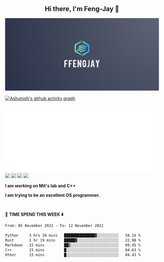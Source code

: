 <h2 align="center"> Hi there, I'm Feng-Jay 👋 </h2>  

![](https://github.com/Feng-Jay/DataStruct/blob/master/Image/1.png)  

[![Ashutosh's github activity graph](https://activity-graph.herokuapp.com/graph?username=Feng-Jay&theme=github)](https://github.com/ashutosh00710/github-readme-activity-graph)



<img src='/metrics.plugin.achievements.compact.svg' align='right' />

![](https://visitor-badge.glitch.me/badge?page_id=Feng-Jay.readme)
![](https://img.shields.io/badge/Concentrate-Cpp-blue)
![](https://img.shields.io/badge/Rust-primer-orange)
![](https://img.shields.io/badge/Target-OS-9cf)  

<p align="left"><b>
I am working on Mit's lab and C++

I am trying to be an excellent OS programmer. 
</b></p>
<!-- ![Achievement]() -->

<!-- <img align="right" src="https://github-readme-stats.vercel.app/api?username=Feng-Jay&show_icons=true&icon_color=CE1D2D&text_color=718096&bg_color=ffffff&hide_title=true" /> -->
<!-- ![Calendar]() -->
<!-- <img src='/metrics.plugin.isocalendar.fullyear.svg' align='center' />   -->
<!-- 
<img src='metrics.plugin.stargazers.svg' align='right' width='200' height='200'> -->

&emsp;

<!-- ![Metrics](/github-metrics.svg) -->

📘 **TIME SPEND THIS WEEK ⬇️**
<!--START_SECTION:waka-->

```text
From: 05 November 2022 - To: 12 November 2022

Python     3 hrs 20 mins   ██████████████▓░░░░░░░░░░   58.16 %
Rust       1 hr 19 mins    █████▓░░░░░░░░░░░░░░░░░░░   22.98 %
Markdown   32 mins         ██▒░░░░░░░░░░░░░░░░░░░░░░   09.45 %
C++        15 mins         █░░░░░░░░░░░░░░░░░░░░░░░░   04.63 %
Other      15 mins         █░░░░░░░░░░░░░░░░░░░░░░░░   04.43 %
```

<!--END_SECTION:waka-->
